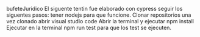 bufeteJuridico
El siguente tentin fue elaborado con cypress seguir los siguentes pasos:
tener nodejs para que funcione.
Clonar repositorios una vez clonado abrir visual studio code
Abrir la terminal y ejecutar npm install
Ejecutar en la terminal npm run test para que los test se ejecuten.
